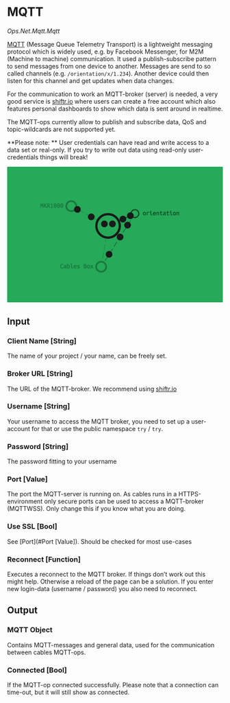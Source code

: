 # MQTT

*Ops.Net.Mqtt.Mqtt*

[MQTT](http://mqtt.org/) (Message Queue Telemetry Transport)  is a lightweight messaging protocol which is widely used, e.g. by Facebook Messenger, for M2M (Machine to machine) communication. It used a publish-subscribe pattern to send messages from one device to another. Messages are send to so called channels (e.g. `/orientation/x/1.234`). Another device could then listen for this channel and get updates when data changes.  

For the communication to work an MQTT-broker (server) is needed, a very good service is [shiftr.io](https://shiftr.io) where users can create a free account which also features personal dashboards to show which data is sent around in realtime.  

The MQTT-ops currently allow to publish and subscribe data, QoS and topic-wildcards are not supported yet.

**Please note: ** User credentials can have read and write access to a data set or real-only. If you try to write out data using read-only user-credentials things will break!

![Shiftr Screenshot](img/shiftr_screenshot.png)

## Input

### Client Name [String]

The name of your project / your name, can be freely set.

### Broker URL [String]

The URL of the MQTT-broker. We recommend using [shiftr.io](https://shiftr.io)

### Username [String]

Your username to access the MQTT broker, you need to set up a user-account for that or use the public namespace `try` / `try`.

### Password [String]

The password fitting to your username

### Port [Value]

The port the MQTT-server is running on. As cables runs in a HTTPS-environment only secure ports can be used to access a MQTT-broker (MQTTWSS). Only change this if you know what you are doing.

### Use SSL [Bool]

See [Port](#Port [Value]). Should be checked for most use-cases

### Reconnect [Function]

Executes a reconnect to the MQTT broker. If things don’t work out this might help. Otherwise a reload of the page can be a solution. If you enter new login-data (username / password) you also need to reconnect.

## Output

### MQTT Object

Contains MQTT-messages and general data, used for the communication between cables MQTT-ops. 

### Connected [Bool]

If the MQTT-op connected successfully. Please note that a connection can time-out, but it will still show as connected.